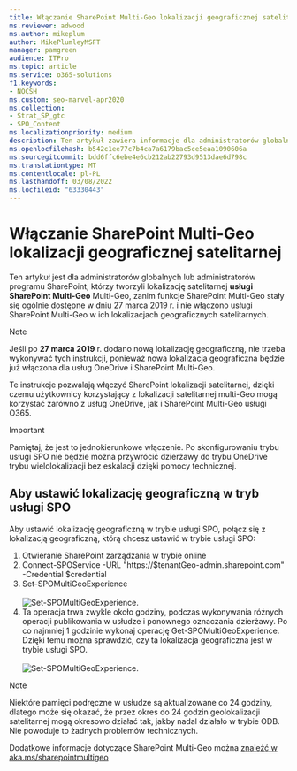 ```yaml
---
title: Włączanie SharePoint Multi-Geo lokalizacji geograficznej satelitarnej
ms.reviewer: adwood
ms.author: mikeplum
author: MikePlumleyMSFT
manager: pamgreen
audience: ITPro
ms.topic: article
ms.service: o365-solutions
f1.keywords:
- NOCSH
ms.custom: seo-marvel-apr2020
ms.collection:
- Strat_SP_gtc
- SPO_Content
ms.localizationpriority: medium
description: Ten artykuł zawiera informacje dla administratorów globalnych SharePoint administratorów o włączaniu SharePoint Multi-Geo lokalizacji geolokalizacji satelitarnych.
ms.openlocfilehash: b542c1ee77c7b4ca7a6179bac5ce5eaa1090606a
ms.sourcegitcommit: bdd6ffc6ebe4e6cb212ab22793d9513dae6d798c
ms.translationtype: MT
ms.contentlocale: pl-PL
ms.lasthandoff: 03/08/2022
ms.locfileid: "63330443"
---
```

# <a name="enabling-sharepoint-multi-geo-in-your-satellite-geo-location"></a>Włączanie SharePoint Multi-Geo lokalizacji geograficznej satelitarnej

Ten artykuł jest dla administratorów globalnych lub administratorów programu SharePoint, którzy tworzyli lokalizację satelitarnej **usługi SharePoint Multi-Geo** Multi-Geo, zanim funkcje SharePoint Multi-Geo stały się ogólnie dostępne w dniu 27 marca 2019 r. i nie włączono usługi SharePoint Multi-Geo w ich lokalizacjach geograficznych satelitarnych. 

>[!Note]
>Jeśli po **27 marca 2019** r. dodano nową lokalizację geograficzną, nie trzeba wykonywać tych instrukcji, ponieważ nowa lokalizacja geograficzna będzie już włączona dla usług OneDrive i SharePoint Multi-Geo.

Te instrukcje pozwalają włączyć SharePoint lokalizacji satelitarnej, dzięki czemu użytkownicy korzystający z lokalizacji satelitarnej multi-Geo mogą korzystać zarówno z usług OneDrive, jak i SharePoint Multi-Geo usługi O365. 

>[!IMPORTANT]
>Pamiętaj, że jest to jednokierunkowe włączenie. Po skonfigurowaniu trybu usługi SPO nie będzie można przywrócić dzierżawy do trybu OneDrive trybu wielolokalizacji bez eskalacji dzięki pomocy technicznej. 

## <a name="to-set-a-geo-location-into-spo-mode"></a>Aby ustawić lokalizację geograficzną w tryb usługi SPO

Aby ustawić lokalizację geograficzną w trybie usługi SPO, połącz się z lokalizacją geograficzną, którą chcesz ustawić w trybie usługi SPO:

1.    Otwieranie SharePoint zarządzania w trybie online 
2.    Connect-SPOService -URL "https://$tenantGeo-admin.sharepoint.com" -Credential $credential
3.    Set-SPOMultiGeoExperience</br></br>
![Set-SPOMultiGeoExperience.](../media/Set-SPO-MultiGeo.jpg)
4.    Ta operacja trwa zwykle około godziny, podczas wykonywania różnych operacji publikowania w usłudze i ponownego oznaczania dzierżawy. Po co najmniej 1 godzinie wykonaj operację Get-SPOMultiGeoExperience.  Dzięki temu można sprawdzić, czy ta lokalizacja geograficzna jest w trybie usługi SPO.</br></br>
![Set-SPOMultiGeoExperience.](../media/Get-SPO-MultiGeo.jpg)

 
 
 
>[!Note]
>Niektóre pamięci podręczne w usłudze są aktualizowane co 24 godziny, dlatego może się okazać, że przez okres do 24 godzin geolokalizacji satelitarnej mogą okresowo działać tak, jakby nadal działało w trybie ODB. Nie powoduje to żadnych problemów technicznych. 
 
Dodatkowe informacje dotyczące SharePoint Multi-Geo można [znaleźć w aka.ms/sharepointmultigeo](multi-geo-capabilities-in-onedrive-and-sharepoint-online-in-microsoft-365.md)


